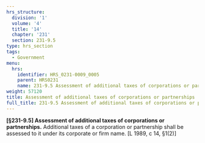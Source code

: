 ```yaml
---
hrs_structure:
  division: '1'
  volume: '4'
  title: '14'
  chapter: '231'
  section: 231-9.5
type: hrs_section
tags:
  - Government
menu:
  hrs:
    identifier: HRS_0231-0009_0005
    parent: HRS0231
    name: 231-9.5 Assessment of additional taxes of corporations or partnerships
weight: 57120
title: Assessment of additional taxes of corporations or partnerships
full_title: 231-9.5 Assessment of additional taxes of corporations or partnerships
---
```

**[§231-9.5] Assessment of additional taxes of corporations or partnerships.** Additional taxes of a corporation or partnership shall be assessed to it under its corporate or firm name. [L 1989, c 14, §1(2)]